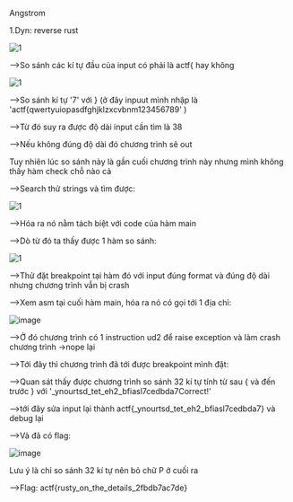 Angstrom 

1.Dyn: reverse rust

![1](https://user-images.githubusercontent.com/91442807/166932169-341cdd47-98f4-4f21-990a-dfd86b63807d.png)

-->So sánh các kí tự đầu của input có phải là actf{ hay không

![1](https://user-images.githubusercontent.com/91442807/166932748-1b9d954c-1ea7-40bf-bd28-4912e5481eee.png)

-->So sánh kí tự '7' với } (ở đây inpuut mình nhập là 'actf{qwertyuiopasdfghjklzxcvbnm123456789' )

-->Từ đó suy ra được độ dài input cần tìm là 38

-->Nếu không đúng độ dài đó chương trình sẽ out 

Tuy nhiên lúc so sánh này là gần cuối chương trình này nhưng mình không thấy hàm check chỗ nào cả

-->Search thử strings và tìm được:

![1](https://user-images.githubusercontent.com/91442807/166934558-9388d878-f04c-4a51-90dd-0ed23d41cd76.png)

-->Hóa ra nó nằm tách biệt với code của hàm main

-->Dò từ đó ta thấy được 1 hàm so sánh:

![1](https://user-images.githubusercontent.com/91442807/166935308-44a65c3a-65d3-48c9-8bcf-3bf2564892dd.png)

-->Thử đặt breakpoint tại hàm đó với input đúng format và đúng độ dài nhưng chương trình vẫn bị crash

-->Xem asm tại cuối hàm main, hóa ra nó có gọi tới 1 địa chỉ:

![image](https://user-images.githubusercontent.com/91442807/166935727-cfd4f11a-a9a2-4afb-826e-923b2c01b9ba.png)

-->Ở đó chương trình có 1 instruction ud2 để raise exception và làm crash chương trình ->nope lại

-->Tới đây thì chương trình đã tới được breakpoint mình đặt:

-->Quan sát thấy được chương trình so sánh 32 kí tự tính từ sau { và đến trước } với '_ynourtsd_tet_eh2_bfiasl7cedbda7Correct!'

-->tới đây sửa input lại thành actf{_ynourtsd_tet_eh2_bfiasl7cedbda7} và debug lại

-->Và đã có flag: 

![image](https://user-images.githubusercontent.com/91442807/166937579-6dcd3900-38db-4185-94ee-d073f0aa4996.png)

Lưu ý là chỉ so sánh 32 kí tự nên bỏ chữ P ở cuối ra

-->Flag: actf{rusty_on_the_details_2fbdb7ac7de}









